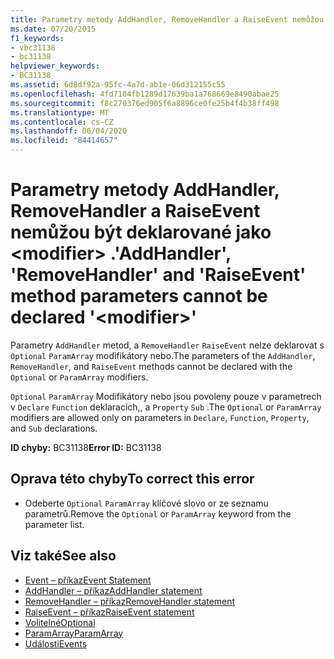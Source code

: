 ```yaml
---
title: Parametry metody AddHandler, RemoveHandler a RaiseEvent nemůžou být deklarované jako <modifier> .
ms.date: 07/20/2015
f1_keywords:
- vbc31138
- bc31138
helpviewer_keywords:
- BC31138
ms.assetid: 6d8df92a-95fc-4a7d-ab1e-06d312155c55
ms.openlocfilehash: 4fd7104fb1289d17639ba1a768669e8490abae25
ms.sourcegitcommit: f8c270376ed905f6a8896ce0fe25b4f4b38ff498
ms.translationtype: MT
ms.contentlocale: cs-CZ
ms.lasthandoff: 06/04/2020
ms.locfileid: "84414657"
---
```

# <a name="addhandler-removehandler-and-raiseevent-method-parameters-cannot-be-declared-modifier"></a><span data-ttu-id="a06df-102">Parametry metody AddHandler, RemoveHandler a RaiseEvent nemůžou být deklarované jako \<modifier> .</span><span class="sxs-lookup"><span data-stu-id="a06df-102">'AddHandler', 'RemoveHandler' and 'RaiseEvent' method parameters cannot be declared '\<modifier>'</span></span>
<span data-ttu-id="a06df-103">Parametry `AddHandler` metod, a `RemoveHandler` `RaiseEvent` nelze deklarovat s `Optional` `ParamArray` modifikátory nebo.</span><span class="sxs-lookup"><span data-stu-id="a06df-103">The parameters of the `AddHandler`, `RemoveHandler`, and `RaiseEvent` methods cannot be declared with the `Optional` or `ParamArray` modifiers.</span></span>  
  
 <span data-ttu-id="a06df-104">`Optional` `ParamArray` Modifikátory nebo jsou povoleny pouze v parametrech v `Declare` `Function` deklaracích,, a `Property` `Sub` .</span><span class="sxs-lookup"><span data-stu-id="a06df-104">The `Optional` or `ParamArray` modifiers are allowed only on parameters in `Declare`, `Function`, `Property`, and `Sub` declarations.</span></span>  
  
 <span data-ttu-id="a06df-105">**ID chyby:** BC31138</span><span class="sxs-lookup"><span data-stu-id="a06df-105">**Error ID:** BC31138</span></span>  
  
## <a name="to-correct-this-error"></a><span data-ttu-id="a06df-106">Oprava této chyby</span><span class="sxs-lookup"><span data-stu-id="a06df-106">To correct this error</span></span>  
  
- <span data-ttu-id="a06df-107">Odeberte `Optional` `ParamArray` klíčové slovo or ze seznamu parametrů.</span><span class="sxs-lookup"><span data-stu-id="a06df-107">Remove the `Optional` or `ParamArray` keyword from the parameter list.</span></span>  
  
## <a name="see-also"></a><span data-ttu-id="a06df-108">Viz také</span><span class="sxs-lookup"><span data-stu-id="a06df-108">See also</span></span>

- [<span data-ttu-id="a06df-109">Event – příkaz</span><span class="sxs-lookup"><span data-stu-id="a06df-109">Event Statement</span></span>](../language-reference/statements/event-statement.md)
- [<span data-ttu-id="a06df-110">AddHandler – příkaz</span><span class="sxs-lookup"><span data-stu-id="a06df-110">AddHandler statement</span></span>](../language-reference/statements/addhandler-statement.md)
- [<span data-ttu-id="a06df-111">RemoveHandler – příkaz</span><span class="sxs-lookup"><span data-stu-id="a06df-111">RemoveHandler statement</span></span>](../language-reference/statements/removehandler-statement.md)
- [<span data-ttu-id="a06df-112">RaiseEvent – příkaz</span><span class="sxs-lookup"><span data-stu-id="a06df-112">RaiseEvent statement</span></span>](../language-reference/statements/raiseevent-statement.md)
- [<span data-ttu-id="a06df-113">Volitelné</span><span class="sxs-lookup"><span data-stu-id="a06df-113">Optional</span></span>](../language-reference/modifiers/optional.md)
- [<span data-ttu-id="a06df-114">ParamArray</span><span class="sxs-lookup"><span data-stu-id="a06df-114">ParamArray</span></span>](../language-reference/modifiers/paramarray.md)
- [<span data-ttu-id="a06df-115">Události</span><span class="sxs-lookup"><span data-stu-id="a06df-115">Events</span></span>](../programming-guide/language-features/events/index.md)
